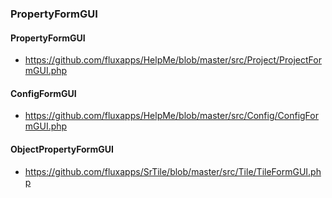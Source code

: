 ### PropertyFormGUI

#### PropertyFormGUI

- https://github.com/fluxapps/HelpMe/blob/master/src/Project/ProjectFormGUI.php

#### ConfigFormGUI

- https://github.com/fluxapps/HelpMe/blob/master/src/Config/ConfigFormGUI.php

#### ObjectPropertyFormGUI

- https://github.com/fluxapps/SrTile/blob/master/src/Tile/TileFormGUI.php
